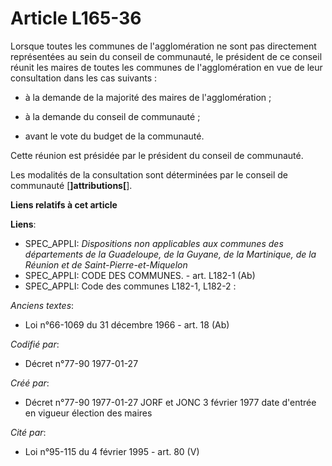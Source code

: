 # Article L165-36

Lorsque toutes les communes de l'agglomération ne sont pas directement représentées au sein du conseil de communauté, le
président de ce conseil réunit les maires de toutes les communes de l'agglomération en vue de leur consultation dans les cas
suivants :

- à la demande de la majorité des maires de l'agglomération ; 

- à la demande du conseil de communauté ; 

- avant le vote du budget de la communauté. 

Cette réunion est présidée par le président du conseil de communauté. 

Les modalités de la consultation sont déterminées par le conseil de communauté [**]attributions[**].

**Liens relatifs à cet article**

**Liens**:

  - SPEC_APPLI: *Dispositions non applicables aux communes des départements de la Guadeloupe, de la Guyane, de la Martinique, de la Réunion et de Saint-Pierre-et-Miquelon*
  - SPEC_APPLI: CODE DES COMMUNES. - art. L182-1 (Ab)
  - SPEC_APPLI: Code des communes L182-1, L182-2 :

_Anciens textes_:

  - Loi n°66-1069 du 31 décembre 1966 - art. 18 (Ab)

_Codifié par_:

  - Décret n°77-90 1977-01-27

_Créé par_:

  - Décret n°77-90 1977-01-27 JORF et JONC 3 février 1977 date d'entrée en vigueur élection des maires

_Cité par_:

  - Loi n°95-115 du 4 février 1995 - art. 80 (V)
